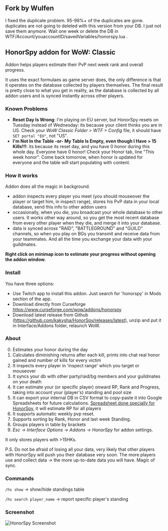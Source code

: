 ## Fork by Wulfen

I fixed the duplicate problem. 95-98%+ of the duplicates are gone. duplicates are not going to deleted with this version from your DB. I just not save them anymore. Wait one week or delete the DB in WTF/Account/youaccountID/savedVariables/honorspy.lua  .

## HonorSpy addon for WoW: Classic

Addon helps players estimate their PvP next week rank and overall progress.

It uses the exact formulaes as game server does, the only difference is that it operates on the database collected by players themselves. The final result is pretty close to what you get in reality, as the database is collected by all addon users and is synced instantly across other players.

### Known Problems
- **Reset Day Is Wrong**: I'm playing on EU server, but HonorSpy resets on Tuesday instead of Wednesday: its because your client thinks you are in US. Check your *WoW Classic Folder > WTF > Config* file, it should have `SET portal "EU"`, not "US".
- **I'm Not In the Table -or- My Table Is Empty, even though I Have > 15 Kills!!!**: its because its reset day, and you have 0 honor during this whole day. Everyone have 0 honor! Check your Honor tab, line "This week honor". Come back tomorrow, when honor is updated for everyone and the table will start populating with content.

### How it works
Addon does all the magic in background.

- addon inspects every player you meet (you should mouseover the player or target him, in inspect range), stores his PvP data in your local database, send this info to other addon users
- occasionally, when you die, you broadcast your whole database to other users. It works other way around, so you get the most recent database from every other player when they die, and merge it into your database.
- data is synced across "RAID", "BATTLEGROUND" and "GUILD" channels, so when you play on BGs you transmit and receive data from your teammates. And all the time you exchange your data with your guildmates.

**Right click on minimap icon to estimate your progress without opening the addon window.**

### Install
You have three options:
- Use Twitch app to install this addon. Just search for 'honorspy' in Mods section of the app.
- Download directly from Curseforge https://www.curseforge.com/wow/addons/honorspy
- Download latest release from Github (https://github.com/kakysha/HonorSpy/releases/latest), unzip and put it in Interface/Addons folder, relaunch WoW.

### About

0. Estimates your honor during the day
1. Calculates diminishing returns after each kill, prints into chat real honor gained and number of kills for every victim
2. It inspects every player in 'inspect range' which you target or mouseover
3. It syncs your db with other party/raid/bg members and your guildmates on your death
4. It can estimate your (or specific player) onward RP, Rank and Progress, taking into account your (player's) standing and pool size
5. It can export your internal DB in CSV format to copy-paste it into Google Spreadsheets for future calculations. [Spreadsheet done specially for HonorSpy](https://docs.google.com/spreadsheets/d/1OvZ7PRhrFjRn8IoH8HIPwHfRDEq50uO64YLCsSsjBQc/edit#gid=2113352865), it will estimate RP for all players
6. It supports automatic weekly pvp reset.
7. Supports sorting by Rank, Honor and last week Standing.
8. Groups players in table by brackets
9. *Esc → Interface Options → Addons → HonorSpy* for addon settings.

It only stores players with >15HKs.

P.S. Do not be afraid of losing all your data, very likely that other players with HonorSpy will push you their database very soon. The more players use and collect data -> the more up-to-date data you will have. Magic of sync.

### Commands
`/hs show` -> show/hide standings table

`/hs search player_name` -> report specific player's standing

### Screenshot

![HonorSpy Screenshot](https://habrastorage.org/webt/1j/ca/-z/1jca-zgabr5e2rvg0oujakdmnsa.png)
